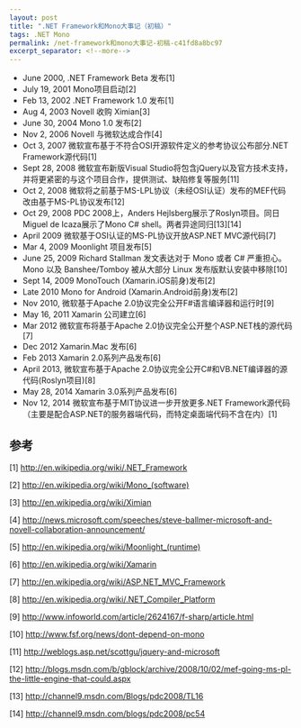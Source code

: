 ```yaml
---
layout: post
title: ".NET Framework和Mono大事记（初稿）"
tags: .NET Mono
permalink: /net-framework和mono大事记-初稿-c41fd8a8bc97
excerpt_separator: <!--more-->
---
```


* June 2000, .NET Framework Beta 发布[1]
* July 19, 2001 Mono项目启动[2]
* Feb 13, 2002 .NET Framework 1.0 发布[1]
* Aug 4, 2003 Novell 收购 Ximian[3]
* June 30, 2004 Mono 1.0 发布[2]
* Nov 2, 2006 Novell 与微软达成合作[4]
* Oct 3, 2007 微软宣布基于不符合OSI开源软件定义的参考协议公布部分.NET Framework源代码[1]
* Sept 28, 2008 微软宣布新版Visual Studio将包含jQuery以及官方技术支持，并将更紧密的与这个项目合作，提供测试、缺陷修复等服务[11]
* Oct 2, 2008 微软将之前基于MS-LPL协议（未经OSI认证）发布的MEF代码改由基于MS-PL协议发布[12]
* Oct 29, 2008 PDC 2008上，Anders Hejlsberg展示了Roslyn项目。同日Miguel de Icaza展示了Mono C# shell。两者异途同归[13][14]
* April 2009 微软基于OSI认证的MS-PL协议开放ASP.NET MVC源代码[7]
* Mar 4, 2009 Moonlight 项目发布[5]
* June 25, 2009 Richard Stallman 发文表达对于 Mono 或者 C# 严重担心。Mono 以及 Banshee/Tomboy 被从大部分 Linux 发布版默认安装中移除[10]
* Sept 14, 2009 MonoTouch (Xamarin.iOS前身)发布[2]
* Late 2010 Mono for Android (Xamarin.Android前身)发布[2]
* Nov 2010, 微软基于Apache 2.0协议完全公开F#语言编译器和运行时[9]
* May 16, 2011 Xamarin 公司建立[6]
* Mar 2012 微软宣布将基于Apache 2.0协议完全公开整个ASP.NET栈的源代码[7]
* Dec 2012 Xamarin.Mac 发布[6]
* Feb 2013 Xamarin 2.0系列产品发布[6]
* April 2013, 微软宣布基于Apache 2.0协议完全公开C#和VB.NET编译器的源代码(Roslyn项目)[8]
* May 28, 2014 Xamarin 3.0系列产品发布[6]
* Nov 12, 2014 微软宣布基于MIT协议进一步开放更多.NET Framework源代码（主要是配合ASP.NET的服务器端代码，而特定桌面端代码不含在内）[1]

## 参考

[1] http://en.wikipedia.org/wiki/.NET_Framework

[2] http://en.wikipedia.org/wiki/Mono_(software)

[3] http://en.wikipedia.org/wiki/Ximian

[4] http://news.microsoft.com/speeches/steve-ballmer-microsoft-and-novell-collaboration-announcement/

[5] http://en.wikipedia.org/wiki/Moonlight_(runtime)

[6] http://en.wikipedia.org/wiki/Xamarin

[7] http://en.wikipedia.org/wiki/ASP.NET_MVC_Framework

[8] http://en.wikipedia.org/wiki/.NET_Compiler_Platform

[9] http://www.infoworld.com/article/2624167/f-sharp/article.html

[10] http://www.fsf.org/news/dont-depend-on-mono

[11] http://weblogs.asp.net/scottgu/jquery-and-microsoft

[12] http://blogs.msdn.com/b/gblock/archive/2008/10/02/mef-going-ms-pl-the-little-engine-that-could.aspx

[13] http://channel9.msdn.com/Blogs/pdc2008/TL16

[14] http://channel9.msdn.com/blogs/pdc2008/pc54
<!--more-->